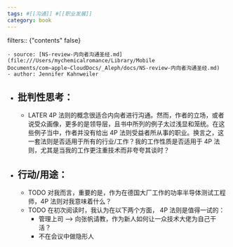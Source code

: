 ```yaml
---
tags: #[[沟通]] #[[职业发展]]
category: book
---
```


filters:: {"contents" false}

	- source: [NS-review-内向者沟通圣经.md](file:///Users/mychemicalromance/Library/Mobile Documents/com~apple~CloudDocs/_Aleph/docs/NS-review-内向者沟通圣经.md)
	- author: Jennifer Kahnweiler
- ## 批判性思考：
	- LATER 4P 法则的概念很适合内向者进行沟通。然而，作者的立场，或者说受众画像，更多的是领导层，且书中所列的例子太过浅显和笼统。在这些例子当中，作者并没有给出 4P 法则受益者所从事的职业。换言之，这一套法则是否适用于所有的行业/工作？我的工作性质是否适用于 4P 法则，尤其是当我的工作更注重技术而非夸夸其谈时？
- ## 行动/用途：
	- TODO 对我而言，重要的是，作为在德国大厂工作的功率半导体测试工程师，4P 法则对我意味着什么？
	- TODO 在初次阅读时，我认为在以下两个方面， 4P 法则是值得一试的：
		- 管理上司 --> 向张帆请教，作为新人如何让一众技术大佬为自己干活？
		- 不在会议中做隐形人